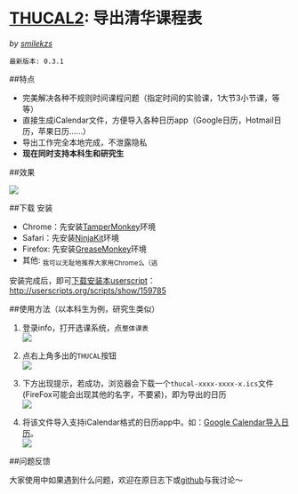 # [THUCAL2][repo]: 导出清华课程表
_by [smilekzs][]_

    最新版本: 0.3.1

##特点

* 完美解决各种不规则时间课程问题（指定时间的实验课，1大节3小节课，等等）
* 直接生成iCalendar文件，方便导入各种日历app（Google日历，Hotmail日历，苹果日历……）
* 导出工作完全本地完成，不泄露隐私
* **现在同时支持本科生和研究生**

##效果

![][result]

##下载 安装

* Chrome：先安装[TamperMonkey][]环境
* Safari：先安装[NinjaKit][]环境
* Firefox: 先安装[GreaseMonkey][]环境
* 其他: <sub>我可以无耻地推荐大家用Chrome么（逃</sub>

[TamperMonkey]: https://chrome.google.com/webstore/detail/tampermonkey/dhdgffkkebhmkfjojejmpbldmpobfkfo
[NinjaKit]: http://ss-o.net/safari/extension/NinjaKit.safariextz
[GreaseMonkey]: https://addons.mozilla.org/en-US/firefox/addon/greasemonkey/

安装完成后，即可[下载安装本userscript](http://rrurl.cn/6Skb1h)：  
http://userscripts.org/scripts/show/159785

##使用方法（以本科生为例，研究生类似）

1. 登录info，打开选课系统，点`整体课表`  
   ![][step1-1]  

2. 点右上角多出的`THUCAL`按钮  
   ![][step2-1]  

3. 下方出现提示，若成功，浏览器会下载一个`thucal-xxxx-xxxx-x.ics`文件(FireFox可能会出现其他的名字，不要紧)，即为导出的日历  
   ![][step3-1]  

4. 将该文件导入支持iCalendar格式的日历app中。如：[Google Calendar导入日历][gcal1]。  
   ![][step4-1]  

##问题反馈

大家使用中如果遇到什么问题，欢迎在原日志下或[github][issue]与我讨论～

[smilekzs]: https://github.com/smilekzs
[repo]: https://github.com/smilekzs/thucal2
[issue]: https://github.com/smilekzs/thucal2/issues


[gcal1]: http://support.google.com/calendar/bin/answer.py?hl=zh-Hans&answer=83126

[step1-1]: http://i.imgur.com/OxO5RMg.png
[step2-1]: http://i.imgur.com/SXHWGwW.png
[step3-1]: http://i.imgur.com/IhH4vu0.png
[step4-1]: http://i.imgur.com/6oMMJqy.png
[result]:  http://i.imgur.com/96uOClz.png
